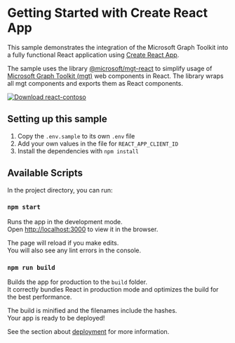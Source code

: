 # Getting Started with Create React App

This sample demonstrates the integration of the Microsoft Graph Toolkit into a fully functional React application using [Create React App](https://github.com/facebook/create-react-app).

The sample uses the library [@microsoft/mgt-react](https://www.npmjs.com/package/@microsoft/mgt-react) to simplify usage of [Microsoft Graph Toolkit (mgt)](https://aka.ms/mgt) web components in React. The library wraps all mgt components and exports them as React components.

[![Download react-contoso](https://img.shields.io/badge/Download-React%20Contoso-green.svg)](https://pnp.github.io/download-partial/?url=https://github.com/pnp/mgt-samples/tree/main/samples/app/react-contoso)

## Setting up this sample

1. Copy the `.env.sample` to its own `.env` file
1. Add your own values in the file for `REACT_APP_CLIENT_ID`
1. Install the dependencies with `npm install`

## Available Scripts

In the project directory, you can run:

### `npm start`

Runs the app in the development mode.<br>
Open [http://localhost:3000](http://localhost:3000) to view it in the browser.

The page will reload if you make edits.<br>
You will also see any lint errors in the console.

### `npm run build`

Builds the app for production to the `build` folder.<br>
It correctly bundles React in production mode and optimizes the build for the best performance.

The build is minified and the filenames include the hashes.<br>
Your app is ready to be deployed!

See the section about [deployment](https://facebook.github.io/create-react-app/docs/deployment) for more information.
